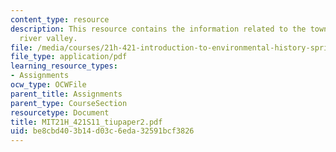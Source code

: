 ```yaml
---
content_type: resource
description: This resource contains the information related to the towns of the swift
  river valley.
file: /media/courses/21h-421-introduction-to-environmental-history-spring-2011/be8cbd403b14d03c6eda32591bcf3826_MIT21H_421S11_tiupaper2.pdf
file_type: application/pdf
learning_resource_types:
- Assignments
ocw_type: OCWFile
parent_title: Assignments
parent_type: CourseSection
resourcetype: Document
title: MIT21H_421S11_tiupaper2.pdf
uid: be8cbd40-3b14-d03c-6eda-32591bcf3826
---
```

